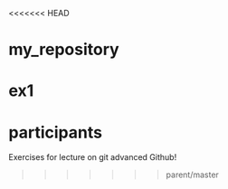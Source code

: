<<<<<<< HEAD
# my_repository
ex1
=======
# participants
Exercises for lecture on git
advanced Github!
>>>>>>> parent/master
